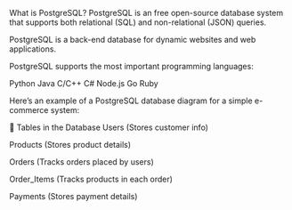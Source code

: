 What is PostgreSQL?
PostgreSQL is an free open-source database system that supports both relational (SQL) and non-relational (JSON) queries.

PostgreSQL is a back-end database for dynamic websites and web applications.

PostgreSQL supports the most important programming languages:

Python
Java
C/C++
C#
Node.js
Go
Ruby

Here’s an example of a PostgreSQL database diagram for a simple e-commerce system:

📌 Tables in the Database
Users (Stores customer info)

Products (Stores product details)

Orders (Tracks orders placed by users)

Order_Items (Tracks products in each order)

Payments (Stores payment details)


